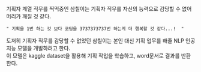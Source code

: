 기획자 계열 직무를 찍먹중인 삼칠이는 기획자 직무를 자신의 능력으로 감당할 수 없어 머리가 깨질 것 같다.<br>

```" 기획을 1번 하는 것 보다 코딩을 3737373737번 하는게 더 행복할 것 같다...!  "```

도저히 기획자 직무를 감당할 수 없었던 삼칠이는 본인 대신 기획 업무를 해줄 NLP 인공지능 모델을 개발하려고 한다.<br>
이 모델은 kaggle dataset을 활용해 기획 작업을 학습하고, word문서로 결과를 반환한다.
